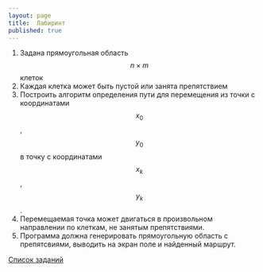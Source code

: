 ```yaml
---
layout: page
title:  Лабиринт
published: true
---
```


1. Задана прямоугольная область $$n \times m$$ клеток
2. Каждая клетка может быть пустой или занята препятствием
3. Построить алгоритм определения пути для перемещения  из точки с координатами $$x_0$$, $$y_0$$ в точку с координатами $$x_k$$, $$y_k$$.
4. Перемещаемая точка может двигаться в произвольном направлении по клеткам, не занятым препятствиями.   
5. Программа должна генерировать прямоугольную область с препятсвиями, выводить на экран поле и найденный маршрут. 

[Список заданий](list.md)
